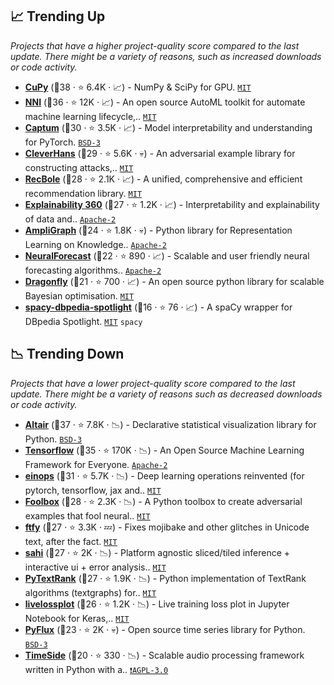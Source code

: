 ## 📈 Trending Up

_Projects that have a higher project-quality score compared to the last update. There might be a variety of reasons, such as increased downloads or code activity._

- <b><a href="https://github.com/cupy/cupy">CuPy</a></b> (🥇38 ·  ⭐ 6.4K · 📈) - NumPy & SciPy for GPU. <code><a href="http://bit.ly/34MBwT8">MIT</a></code>
- <b><a href="https://github.com/microsoft/nni">NNI</a></b> (🥇36 ·  ⭐ 12K · 📈) - An open source AutoML toolkit for automate machine learning lifecycle,.. <code><a href="http://bit.ly/34MBwT8">MIT</a></code>
- <b><a href="https://github.com/pytorch/captum">Captum</a></b> (🥈30 ·  ⭐ 3.5K · 📈) - Model interpretability and understanding for PyTorch. <code><a href="http://bit.ly/3aKzpTv">BSD-3</a></code> <code><img src="https://git.io/JLy1Q" style="display:inline;" width="13" height="13"></code>
- <b><a href="https://github.com/cleverhans-lab/cleverhans">CleverHans</a></b> (🥈29 ·  ⭐ 5.6K · 💀) - An adversarial example library for constructing attacks,.. <code><a href="http://bit.ly/34MBwT8">MIT</a></code> <code><img src="https://git.io/JLy1A" style="display:inline;" width="13" height="13"></code>
- <b><a href="https://github.com/RUCAIBox/RecBole">RecBole</a></b> (🥈28 ·  ⭐ 2.1K · 📈) - A unified, comprehensive and efficient recommendation library. <code><a href="http://bit.ly/34MBwT8">MIT</a></code> <code><img src="https://git.io/JLy1Q" style="display:inline;" width="13" height="13"></code>
- <b><a href="https://github.com/Trusted-AI/AIX360">Explainability 360</a></b> (🥈27 ·  ⭐ 1.2K · 📈) - Interpretability and explainability of data and.. <code><a href="http://bit.ly/3nYMfla">Apache-2</a></code>
- <b><a href="https://github.com/Accenture/AmpliGraph">AmpliGraph</a></b> (🥈24 ·  ⭐ 1.8K · 💀) - Python library for Representation Learning on Knowledge.. <code><a href="http://bit.ly/3nYMfla">Apache-2</a></code> <code><img src="https://git.io/JLy1A" style="display:inline;" width="13" height="13"></code>
- <b><a href="https://github.com/Nixtla/neuralforecast">NeuralForecast</a></b> (🥉22 ·  ⭐ 890 · 📈) - Scalable and user friendly neural forecasting algorithms.. <code><a href="http://bit.ly/3nYMfla">Apache-2</a></code>
- <b><a href="https://github.com/dragonfly/dragonfly">Dragonfly</a></b> (🥉21 ·  ⭐ 700 · 📈) - An open source python library for scalable Bayesian optimisation. <code><a href="http://bit.ly/34MBwT8">MIT</a></code>
- <b><a href="https://github.com/MartinoMensio/spacy-dbpedia-spotlight">spacy-dbpedia-spotlight</a></b> (🥉16 ·  ⭐ 76 · 📈) - A spaCy wrapper for DBpedia Spotlight. <code><a href="http://bit.ly/34MBwT8">MIT</a></code> <code>spacy</code>

## 📉 Trending Down

_Projects that have a lower project-quality score compared to the last update. There might be a variety of reasons such as decreased downloads or code activity._

- <b><a href="https://github.com/altair-viz/altair">Altair</a></b> (🥈37 ·  ⭐ 7.8K · 📉) - Declarative statistical visualization library for Python. <code><a href="http://bit.ly/3aKzpTv">BSD-3</a></code>
- <b><a href="https://github.com/tensorflow/tensorflow">Tensorflow</a></b> (🥈35 ·  ⭐ 170K · 📉) - An Open Source Machine Learning Framework for Everyone. <code><a href="http://bit.ly/3nYMfla">Apache-2</a></code> <code><img src="https://git.io/JLy1A" style="display:inline;" width="13" height="13"></code>
- <b><a href="https://github.com/arogozhnikov/einops">einops</a></b> (🥉31 ·  ⭐ 5.7K · 📉) - Deep learning operations reinvented (for pytorch, tensorflow, jax and.. <code><a href="http://bit.ly/34MBwT8">MIT</a></code>
- <b><a href="https://github.com/bethgelab/foolbox">Foolbox</a></b> (🥈28 ·  ⭐ 2.3K · 📉) - A Python toolbox to create adversarial examples that fool neural.. <code><a href="http://bit.ly/34MBwT8">MIT</a></code>
- <b><a href="https://github.com/rspeer/python-ftfy">ftfy</a></b> (🥈27 ·  ⭐ 3.3K · 💤) - Fixes mojibake and other glitches in Unicode text, after the fact. <code><a href="http://bit.ly/34MBwT8">MIT</a></code>
- <b><a href="https://github.com/obss/sahi">sahi</a></b> (🥈27 ·  ⭐ 2K · 📉) - Platform agnostic sliced/tiled inference + interactive ui + error analysis.. <code><a href="http://bit.ly/34MBwT8">MIT</a></code>
- <b><a href="https://github.com/DerwenAI/pytextrank">PyTextRank</a></b> (🥈27 ·  ⭐ 1.9K · 📉) - Python implementation of TextRank algorithms (textgraphs) for.. <code><a href="http://bit.ly/34MBwT8">MIT</a></code>
- <b><a href="https://github.com/stared/livelossplot">livelossplot</a></b> (🥉26 ·  ⭐ 1.2K · 📉) - Live training loss plot in Jupyter Notebook for Keras,.. <code><a href="http://bit.ly/34MBwT8">MIT</a></code> <code><img src="https://git.io/JLy1E" style="display:inline;" width="13" height="13"></code>
- <b><a href="https://github.com/RJT1990/pyflux">PyFlux</a></b> (🥉23 ·  ⭐ 2K · 💀) - Open source time series library for Python. <code><a href="http://bit.ly/3aKzpTv">BSD-3</a></code>
- <b><a href="https://github.com/Parisson/TimeSide">TimeSide</a></b> (🥉20 ·  ⭐ 330 · 📉) - Scalable audio processing framework written in Python with a.. <code><a href="http://bit.ly/3pwmjO5">❗️AGPL-3.0</a></code>

